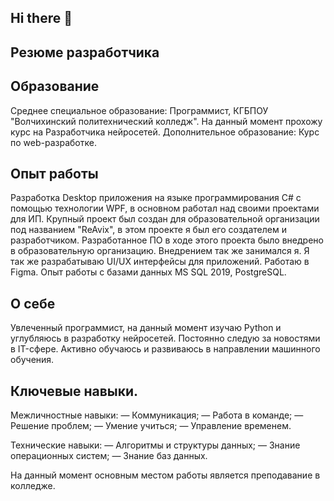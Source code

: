 ## Hi there 👋
## Резюме разработчика
## Образование
Среднее специальное образование: Программист, КГБПОУ "Волчихинский политехнический колледж". На данный момент прохожу курс на Разработчика нейросетей. 
Дополнительное образование: Курс по web-разработке.
## Опыт работы
Разработка Desktop приложения на языке программирования C# с помощью технологии WPF, в основном работал над своими проектами для ИП. Крупный проект был создан для образовательной организации под названием "ReAvix", в этом проекте я был его создателем и разработчиком. Разработанное ПО в ходе этого проекта было внедрено в образовательную организацию. Внедрением так же занимался я. 
Я так же разрабатываю UI/UX интерфейсы для приложений. Работаю в Figma.
Опыт работы с базами данных MS SQL 2019, PostgreSQL.

## О себе
Увлеченный программист, на данный момент изучаю Python и углубляюсь в разработку нейросетей.
Постоянно следую за новостями в IT-сфере.
Активно обучаюсь и развиваюсь в направлении машинного обучения.

## Ключевые навыки.
Межличностные навыки:
— Коммуникация;
— Работа в команде;
— Решение проблем;
— Умение учиться;
— Управление временем.

Технические навыки:
— Алгоритмы и структуры данных;
— Знание операционных систем;
— Знание баз данных.

На данный момент основным местом работы является преподавание в колледже.
<!--
**Marysa123/Marysa123** is a ✨ _special_ ✨ repository because its `README.md` (this file) appears on your GitHub profile.

Here are some ideas to get you started:

- 🔭 I’m currently working on ...
- 🌱 I’m currently learning ...
- 👯 I’m looking to collaborate on ...
- 🤔 I’m looking for help with ...
- 💬 Ask me about ...
- 📫 How to reach me: ...
- 😄 Pronouns: ...
- ⚡ Fun fact: ...
-->
